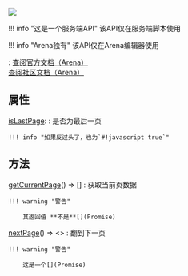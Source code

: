 <a href="https://github.com/qndm"><img src="https://img.shields.io/badge/%E8%B4%A1%E7%8C%AE%E8%80%85-qndm-blue"></img></a>

!!! info "这是一个服务端API"
    该API仅在服务端脚本使用

!!! info "Arena独有"
    该API仅在Arena编辑器使用

:   [查阅官方文档（Arena）](https://box3.yuque.com/staff-khn556/wupvz3/dw93mzb6q0d5d181)  
    [查阅社区文档（Arena）](https://www.yuque.com/box3lab/api/dwqtzys3uh6ksnnt#hfKS5)

## 属性
[isLastPage](readonly): [](boolean)
:   是否为最后一页

    !!! info "如果反过头了，也为`#!javascript true`"

## 方法
[getCurrentPage](method)() => [](ReturnValue)[]
:   获取当前页数据

    !!! warning "警告"

        其返回值 **不是**[](Promise)

[nextPage](method)() => [](Promise)<[](void)>
:   翻到下一页

    !!! warning "警告"

        这是一个[](Promise)
